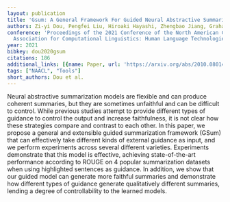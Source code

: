 ```yaml
---
layout: publication
title: 'Gsum: A General Framework For Guided Neural Abstractive Summarization'
authors: Zi-yi Dou, Pengfei Liu, Hiroaki Hayashi, Zhengbao Jiang, Graham Neubig
conference: 'Proceedings of the 2021 Conference of the North American Chapter of the
  Association for Computational Linguistics: Human Language Technologies'
year: 2021
bibkey: dou2020gsum
citations: 186
additional_links: [{name: Paper, url: 'https://arxiv.org/abs/2010.08014'}]
tags: ["NAACL", "Tools"]
short_authors: Dou et al.
---
```

Neural abstractive summarization models are flexible and can produce coherent
summaries, but they are sometimes unfaithful and can be difficult to control.
While previous studies attempt to provide different types of guidance to
control the output and increase faithfulness, it is not clear how these
strategies compare and contrast to each other. In this paper, we propose a
general and extensible guided summarization framework (GSum) that can
effectively take different kinds of external guidance as input, and we perform
experiments across several different varieties. Experiments demonstrate that
this model is effective, achieving state-of-the-art performance according to
ROUGE on 4 popular summarization datasets when using highlighted sentences as
guidance. In addition, we show that our guided model can generate more faithful
summaries and demonstrate how different types of guidance generate
qualitatively different summaries, lending a degree of controllability to the
learned models.